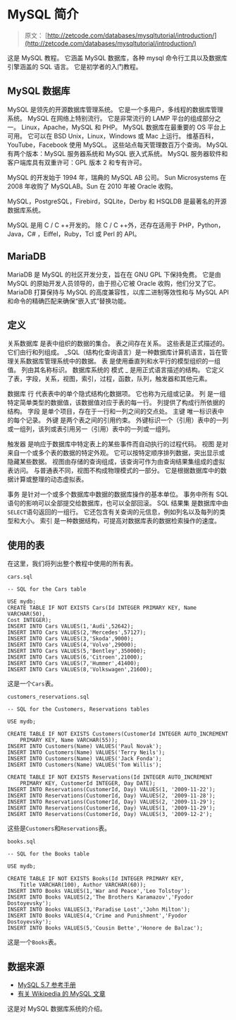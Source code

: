 # MySQL 简介

> 原文： [http://zetcode.com/databases/mysqltutorial/introduction/](http://zetcode.com/databases/mysqltutorial/introduction/)

这是 MySQL 教程。 它涵盖 MySQL 数据库，各种 mysql 命令行工具以及数据库引擎涵盖的 SQL 语言。 它是初学者的入门教程。

## MySQL 数据库

MySQL 是领先的开源数据库管理系统。 它是一个多用户，多线程的数据库管理系统。 MySQL 在网络上特别流行。 它是非常流行的 LAMP 平台的组成部分之一。 Linux，Apache，MySQL 和 PHP。 MySQL 数据库在最重要的 OS 平台上可用。 它可以在 BSD Unix，Linux，Windows 或 Mac 上运行。 维基百科，YouTube，Facebook 使用 MySQL。 这些站点每天管理数百万个查询。 MySQL 有两个版本：MySQL 服务器系统和 MySQL 嵌入式系统。 MySQL 服务器软件和客户端库具有双重许可：GPL 版本 2 和专有许可。

MySQL 的开发始于 1994 年，瑞典的 MySQL AB 公司。 Sun Microsystems 在 2008 年收购了 MySQLAB。Sun 在 2010 年被 Oracle 收购。

MySQL，PostgreSQL，Firebird，SQLite，Derby 和 HSQLDB 是最著名的开源数据库系统。

MySQL 是用 C / C ++开发的。 除 C / C ++外，还存在适用于 PHP，Python，Java，C# ，Eiffel，Ruby，Tcl 或 Perl 的 API。

## MariaDB

MariaDB 是 MySQL 的社区开发分支，旨在在 GNU GPL 下保持免费。 它是由 MySQL 的原始开发人员领导的，由于担心它被 Oracle 收购，他们分叉了它。 MariaDB 打算保持与 MySQL 的高度兼容性，以库二进制等效性和与 MySQL API 和命令的精确匹配来确保“嵌入式”替换功能。

## 定义

关系数据库 是表中组织的数据的集合。 表之间存在关系。 这些表是正式描述的。 它们由行和列组成。 _SQL（结构化查询语言）是一种数据库计算机语言，旨在管理关系数据库管理系统中的数据。 表 是使用垂直列和水平行的模型组织的一组值。 列由其名称标识。 数据库系统的 模式 _ 是用正式语言描述的结构。 它定义了表，字段，关系，视图，索引，过程，函数，队列，触发器和其他元素。

数据库 行 代表表中的单个隐式结构化数据项。 它也称为元组或记录。 列 是一组特定简单类型的数据值，该数据值对应于表的每一行。 列提供了构成行所依据的结构。 字段 是单个项目，存在于一行和一列之间的交点处。 主键 唯一标识表中的每个记录。 外键 是两个表之间的引用约束。 外键标识一个（引用）表中的一列或一组列，该列或表引用另一（引用）表中的一列或一组列。

触发器 是响应于数据库中特定表上的某些事件而自动执行的过程代码。 视图 是对来自一个或多个表的数据的特定外观。 它可以按特定顺序排列数据，突出显示或隐藏某些数据。 视图由存储的查询组成，该查询可作为由查询结果集组成的虚拟表访问。 与普通表不同，视图不构成物理模式的一部分。 它是根据数据库中的数据计算或整理的动态虚拟表。

事务 是针对一个或多个数据库中数据的数据库操作的基本单位。 事务中所有 SQL 语句的影响可以全部提交给数据库，也可以全部回滚。 SQL 结果集 是数据库中由`SELECT`语句返回的一组行。 它还包含有关查询的元信息，例如列名以及每列的类型和大小。 索引 是一种数据结构，可提高对数据库表的数据检索操作的速度。

## 使用的表

在这里，我们将列出整个教程中使用的所有表。

`cars.sql`

```
-- SQL for the Cars table

USE mydb;
CREATE TABLE IF NOT EXISTS Cars(Id INTEGER PRIMARY KEY, Name VARCHAR(50), 
Cost INTEGER);
INSERT INTO Cars VALUES(1,'Audi',52642);
INSERT INTO Cars VALUES(2,'Mercedes',57127);
INSERT INTO Cars VALUES(3,'Skoda',9000);
INSERT INTO Cars VALUES(4,'Volvo',29000);
INSERT INTO Cars VALUES(5,'Bentley',350000);
INSERT INTO Cars VALUES(6,'Citroen',21000);
INSERT INTO Cars VALUES(7,'Hummer',41400);
INSERT INTO Cars VALUES(8,'Volkswagen',21600);

```

这是一个`Cars`表。

`customers_reservations.sql`

```
-- SQL for the Customers, Reservations tables

USE mydb;

CREATE TABLE IF NOT EXISTS Customers(CustomerId INTEGER AUTO_INCREMENT 
    PRIMARY KEY, Name VARCHAR(55));
INSERT INTO Customers(Name) VALUES('Paul Novak');
INSERT INTO Customers(Name) VALUES('Terry Neils');
INSERT INTO Customers(Name) VALUES('Jack Fonda');
INSERT INTO Customers(Name) VALUES('Tom Willis');

CREATE TABLE IF NOT EXISTS Reservations(Id INTEGER AUTO_INCREMENT
    PRIMARY KEY, CustomerId INTEGER, Day DATE);
INSERT INTO Reservations(CustomerId, Day) VALUES(1, '2009-11-22');
INSERT INTO Reservations(CustomerId, Day) VALUES(2, '2009-11-28');
INSERT INTO Reservations(CustomerId, Day) VALUES(2, '2009-11-29');
INSERT INTO Reservations(CustomerId, Day) VALUES(1, '2009-11-29');
INSERT INTO Reservations(CustomerId, Day) VALUES(3, '2009-12-2');

```

这些是`Customers`和`Reservations`表。

`books.sql`

```
-- SQL for the Books table

USE mydb;

CREATE TABLE IF NOT EXISTS Books(Id INTEGER PRIMARY KEY, 
    Title VARCHAR(100), Author VARCHAR(60));
INSERT INTO Books VALUES(1,'War and Peace','Leo Tolstoy');
INSERT INTO Books VALUES(2,'The Brothers Karamazov','Fyodor Dostoyevsky');
INSERT INTO Books VALUES(3,'Paradise Lost','John Milton');
INSERT INTO Books VALUES(4,'Crime and Punishment','Fyodor Dostoyevsky');
INSERT INTO Books VALUES(5,'Cousin Bette','Honore de Balzac');

```

这是一个`Books`表。

## 数据来源

*   [MySQL 5.7 参考手册](http://dev.mysql.com/doc/refman/5.7/en/)
*   [有关 Wikipedia 的 MySQL 文章](https://en.wikipedia.org/wiki/MySQL)

这是对 MySQL 数据库系统的介绍。